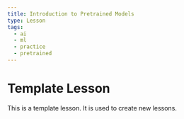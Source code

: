 ```yaml
---
title: Introduction to Pretrained Models
type: Lesson
tags:
  - ai
  - ml
  - practice
  - pretrained
---
```


# Template Lesson

This is a template lesson. It is used to create new lessons.
